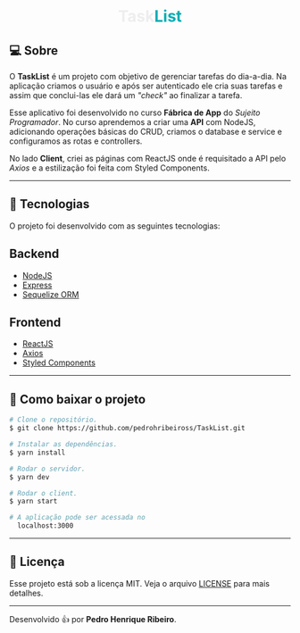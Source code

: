 <h1 style="color:#eee" align="center">Task<span style="color:#00adb5">List</span></h1>

## 💻 Sobre

O **TaskList** é um projeto com objetivo de gerenciar tarefas do dia-a-dia. Na aplicação criamos o usuário e após ser autenticado ele cria suas tarefas e assim que conclui-las ele dará um _"check"_ ao finalizar a tarefa.

Esse aplicativo foi desenvolvido no curso **Fábrica de App** do _Sujeito Programador_. No curso aprendemos a criar uma **API** com NodeJS, adicionando operações básicas do CRUD, criamos o database e service e configuramos as rotas e controllers.

No lado **Client**, criei as páginas com ReactJS onde é requisitado a API pelo _Axios_ e a estilização foi feita com Styled Components.

---

## 🔧 Tecnologias

O projeto foi desenvolvido com as seguintes tecnologias:

## Backend

- [NodeJS](https://nodejs.org/en/)
- [Express](https://expressjs.com/pt-br/)
- [Sequelize ORM](https://sequelize.org/)

## Frontend

- [ReactJS](https://pt-br.reactjs.org/)
- [Axios](https://axios-http.com/)
- [Styled Components](https://styled-components.com/)

---

## 🚀 Como baixar o projeto

```bash
# Clone o repositório.
$ git clone https://github.com/pedrohribeiross/TaskList.git

# Instalar as dependências.
$ yarn install

# Rodar o servidor.
$ yarn dev

# Rodar o client.
$ yarn start

# A aplicação pode ser acessada no
  localhost:3000
```

---

## 📄 Licença

Esse projeto está sob a licença MIT. Veja o arquivo [LICENSE](LICENSE.md) para mais detalhes.

---

Desenvolvido 👍 por **Pedro Henrique Ribeiro**.
